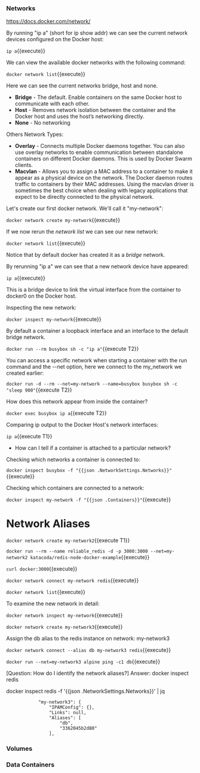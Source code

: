 ### Networks 
https://docs.docker.com/network/

By running "ip a" (short for ip show addr) we can see the current network devices configured on the Docker host:

`ip a`{{execute}}

We can view the available docker networks with the following command:

`docker network list`{{execute}}

Here we can see the current networks bridge, host and none.

* **Bridge** - The default. Enable containers on the same Docker host to communicate with each other.
* **Host** -  Removes network isolation between the container and the Docker host and uses the host’s networking directly.
* **None** - No networking

Others Network Types:

* **Overlay** - Connects multiple Docker daemons together. You can also use overlay networks to enable communication between standalone containers on different Docker daemons. This is used by Docker Swarm clients.
* **Macvlan** - Allows you to assign a MAC address to a container to make it appear as a physical device on the network. The Docker daemon routes traffic to containers by their MAC addresses. Using the macvlan driver is sometimes the best choice when dealing with legacy applications that expect to be directly connected to the physical network. 

Let's create our first docker network. We'll call it "my-network":

`docker network create my-network`{{execute}}

If we now rerun the _network list_ we can see our new network:

`docker network list`{{execute}}

Notice that by default docker has created it as a _bridge_ network.

By rerunning "ip a" we can see that a new network device have appeared:

`ip a`{{execute}}

This is a bridge device to link the virtual interface from the container to docker0 on the Docker host.

Inspecting the new network:

`docker inspect my-network`{{execute}}

By default a container a loopback interface and an interface to the default bridge network.

`docker run --rm busybox sh -c "ip a"`{{execute T2}}

You can access a specific network when starting a container with the run command and the --net option, here we connect to the my_network we created earlier:

`docker run -d --rm --net=my-network --name=busybox busybox sh -c "sleep 900"`{{execute T2}}

How does this network appear from inside the container? 

`docker exec busybox ip a`{{execute T2}}

Comparing ip output to the Docker Host's network interfaces:

`ip a`{{execute T1}}

* How can I tell if a container is attached to a particular network?

Checking which networks a container is connected to:

`docker inspect busybox -f "{{json .NetworkSettings.Networks}}"`{{execute}}

Checking which containers are connected to a network:

`docker inspect my-network -f "{{json .Containers}}"`{{execute}}

# Network Aliases

`docker network create my-network2`{{execute T1}}

`docker run --rm --name reliable_redis -d -p 3000:3000 --net=my-network2 katacoda/redis-node-docker-example`{{execute}}

`curl docker:3000`{{execute}}

`docker network connect my-network redis`{{execute}}

`docker network list`{{execute}}

To examine the new network in detail:

`docker network inspect my-network`{{execute}}

`docker network create my-network3`{{execute}}

Assign the db alias to the redis instance on network: my-network3

`docker network connect --alias db my-network3 redis`{{execute}}

`docker run --net=my-network3 alpine ping -c1 db`{{execute}}

[Question: How do I identify the network aliases?]
Answer: docker inspect redis

docker inspect redis -f '{{json .NetworkSettings.Networks}}' | jq

                "my-network3": {
                    "IPAMConfig": {},
                    "Links": null,
                    "Aliases": [
                        "db",
                        "3362045b2d80"
                    ],

### Volumes 

### Data Containers
